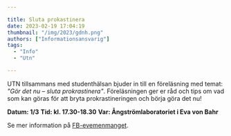 ```yaml
---

title: Sluta prokastinera
date: 2023-02-19 17:04:19
thumbnail: "/img/2023/gdnh.png"
authors: ["Informationsansvarig"]
tags: 
  - "Info"
  - "Utn"

---
```

UTN tillsammans med studenthälsan bjuder in till en föreläsning med temat: *"Gör det nu – sluta prokrastinera"*. Föreläsningen ger er råd och tips om vad som kan göras för att bryta prokrastineringen och börja göra det nu! 

**Datum: 1/3**
**Tid: kl. 17.30-18.30**
**Var: Ångströmlaboratoriet i Eva von Bahr**

Se mer information på [FB-evemenmanget](https://fb.me/e/2IKQvHVdg).